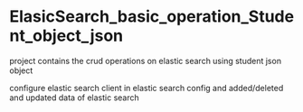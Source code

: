 # ElasicSearch_basic_operation_Student_object_json
project contains the crud operations on elastic search using student json object



configure elastic search client in elastic search config and added/deleted and updated data of elastic search 
